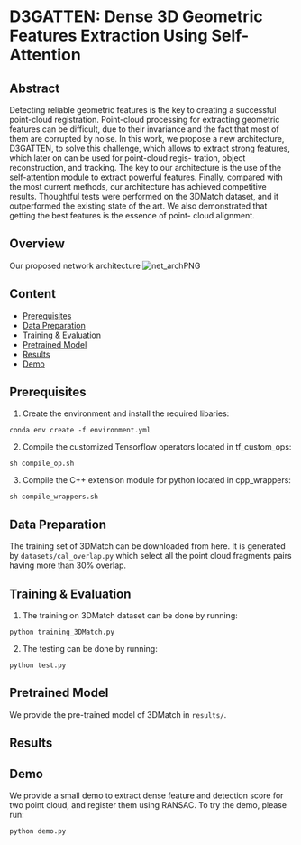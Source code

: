 # D3GATTEN: Dense 3D Geometric Features Extraction Using Self-Attention

## Abstract
Detecting reliable geometric features is the key to creating a successful point-cloud registration. Point-cloud processing for extracting geometric features can be difficult, due to their invariance and the fact that most of them are corrupted by noise. In this work, we propose a new architecture, D3GATTEN, to solve this challenge, which allows to extract strong features, which later on can be used for point-cloud regis- tration, object reconstruction, and tracking. The key to our architecture is the use of the self-attention module to extract powerful features. Finally, compared with the most current methods, our architecture has achieved competitive results. Thoughtful tests were performed on the 3DMatch dataset, and it outperformed the existing state of the art. We  also demonstrated that getting the best features is the essence of point- cloud alignment.

## Overview
Our proposed network architecture
![net_archPNG](https://user-images.githubusercontent.com/22835687/169006113-ab8abe44-aee2-4cd3-ab24-d81cbad6e23c.PNG)

## Content
- [Prerequisites](#prerequisites)
- [Data Preparation](#data-preparation)
- [Training & Evaluation](#training&evaluation)
- [Pretrained Model](#pretrainedmodel)
- [Results](#results)
- [Demo](#demo)

## Prerequisites
1.  Create the environment and install the required libaries:
```
conda env create -f environment.yml
```
2. Compile the customized Tensorflow operators located in tf_custom_ops:
```
sh compile_op.sh
```
3. Compile the C++ extension module for python located in cpp_wrappers:
```
sh compile_wrappers.sh
```
## Data Preparation
The training set of 3DMatch can be downloaded from here. It is generated by ```datasets/cal_overlap.py``` which select all the point cloud fragments pairs having more than 30% overlap.

## Training & Evaluation
1. The training on 3DMatch dataset can be done by running: 
```
python training_3DMatch.py
```
2. The testing can be done by running:
```
python test.py
```
## Pretrained Model
We provide the pre-trained model of 3DMatch in ```results/```.

## Results 


## Demo
We provide a small demo to extract dense feature and detection score for two point cloud, and register them using RANSAC. To try the demo, please run:
```
python demo.py
```


